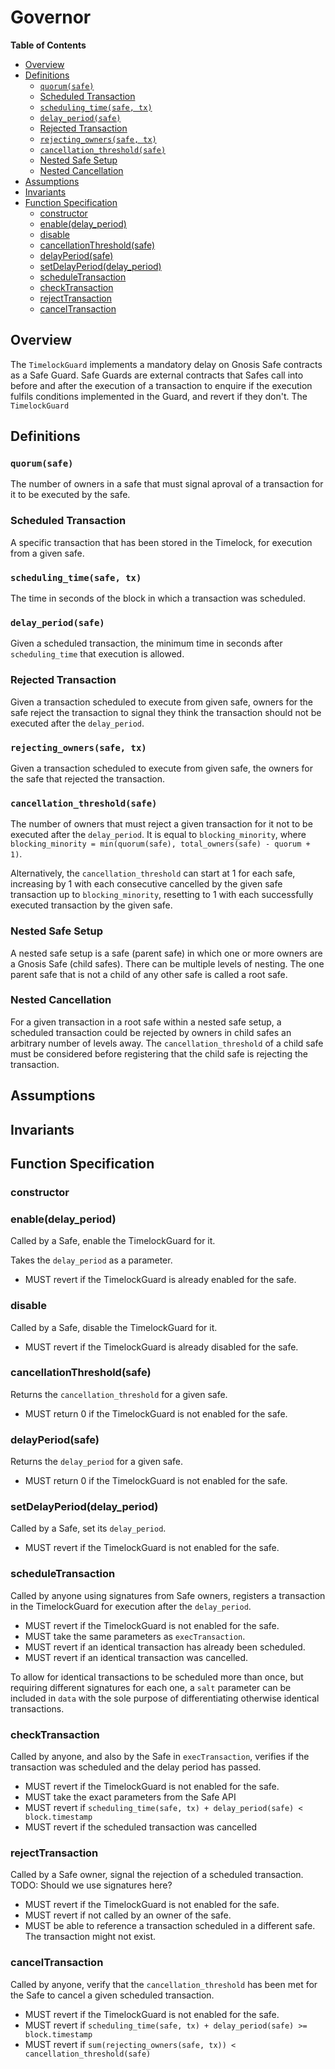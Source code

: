 # Governor

<!-- START doctoc generated TOC please keep comment here to allow auto update -->
<!-- DON'T EDIT THIS SECTION, INSTEAD RE-RUN doctoc TO UPDATE -->
**Table of Contents**

- [Overview](#overview)
- [Definitions](#definitions)
  - [`quorum(safe)`](#quorumsafe)
  - [Scheduled Transaction](#scheduled-transaction)
  - [`scheduling_time(safe, tx)`](#scheduling_timesafe-tx)
  - [`delay_period(safe)`](#delay_periodsafe)
  - [Rejected Transaction](#rejected-transaction)
  - [`rejecting_owners(safe, tx)`](#rejecting_ownerssafe-tx)
  - [`cancellation_threshold(safe)`](#cancellation_thresholdsafe)
  - [Nested Safe Setup](#nested-safe-setup)
  - [Nested Cancellation](#nested-cancellation)
- [Assumptions](#assumptions)
- [Invariants](#invariants)
- [Function Specification](#function-specification)
  - [constructor](#constructor)
  - [enable(delay_period)](#enabledelay_period)
  - [disable](#disable)
  - [cancellationThreshold(safe)](#cancellationthresholdsafe)
  - [delayPeriod(safe)](#delayperiodsafe)
  - [setDelayPeriod(delay_period)](#setdelayperioddelay_period)
  - [scheduleTransaction](#scheduletransaction)
  - [checkTransaction](#checktransaction)
  - [rejectTransaction](#rejecttransaction)
  - [cancelTransaction](#canceltransaction)

<!-- END doctoc generated TOC please keep comment here to allow auto update -->

## Overview

The `TimelockGuard` implements a mandatory delay on Gnosis Safe contracts as a Safe Guard. Safe Guards are external contracts that Safes call into before and after the execution of a transaction to enquire if the execution fulfils conditions implemented in the Guard, and revert if they don't. The `TimelockGuard` 

## Definitions

### `quorum(safe)`
The number of owners in a safe that must signal aproval of a transaction for it to be executed by the safe.

### Scheduled Transaction
A specific transaction that has been stored in the Timelock, for execution from a given safe.

### `scheduling_time(safe, tx)`
The time in seconds of the block in which a transaction was scheduled.

### `delay_period(safe)`
Given a scheduled transaction, the minimum time in seconds after `scheduling_time` that execution is allowed.

### Rejected Transaction
Given a transaction scheduled to execute from given safe, owners for the safe reject the transaction to signal they think the transaction should not be executed after the `delay_period`.

### `rejecting_owners(safe, tx)`
Given a transaction scheduled to execute from given safe, the owners for the safe that rejected the transaction.

### `cancellation_threshold(safe)`
The number of owners that must reject a given transaction for it not to be executed after the `delay_period`. It is equal to `blocking_minority`, where `blocking_minority = min(quorum(safe), total_owners(safe) - quorum + 1)`.

Alternatively, the `cancellation_threshold` can start at 1 for each safe, increasing by 1 with each consecutive cancelled by the given safe transaction up to `blocking_minority`, resetting to 1 with each successfully executed transaction by the given safe.

### Nested Safe Setup
A nested safe setup is a safe (parent safe) in which one or more owners are a Gnosis Safe (child safes). There can be multiple levels of nesting. The one parent safe that is not a child of any other safe is called a root safe.

### Nested Cancellation
For a given transaction in a root safe within a nested safe setup, a scheduled transaction could be rejected by owners in child safes an arbitrary number of levels away. The `cancellation_threshold` of a child safe must be considered before registering that the child safe is rejecting the transaction.

## Assumptions

## Invariants

## Function Specification

### constructor

### enable(delay_period)
Called by a Safe, enable the TimelockGuard for it.

Takes the `delay_period` as a parameter.

- MUST revert if the TimelockGuard is already enabled for the safe.

### disable
Called by a Safe, disable the TimelockGuard for it.

- MUST revert if the TimelockGuard is already disabled for the safe.

### cancellationThreshold(safe)
Returns the `cancellation_threshold` for a given safe.

- MUST return 0 if the TimelockGuard is not enabled for the safe.

### delayPeriod(safe)
Returns the `delay_period` for a given safe.

- MUST return 0 if the TimelockGuard is not enabled for the safe.

### setDelayPeriod(delay_period)
Called by a Safe, set its `delay_period`.

- MUST revert if the TimelockGuard is not enabled for the safe.

### scheduleTransaction
Called by anyone using signatures from Safe owners, registers a transaction in the TimelockGuard for execution after the `delay_period`.

- MUST revert if the TimelockGuard is not enabled for the safe.
- MUST take the same parameters as `execTransaction`.
- MUST revert if an identical transaction has already been scheduled.
- MUST revert if an identical transaction was cancelled.

To allow for identical transactions to be scheduled more than once, but requiring different signatures for each one, a `salt` parameter can be included in `data` with the sole purpose of differentiating otherwise identical transactions.

### checkTransaction
Called by anyone, and also by the Safe in `execTransaction`, verifies if the transaction was scheduled and the delay period has passed.

- MUST revert if the TimelockGuard is not enabled for the safe.
- MUST take the exact parameters from the Safe API
- MUST revert if `scheduling_time(safe, tx) + delay_period(safe) < block.timestamp`
- MUST revert if the scheduled transaction was cancelled

### rejectTransaction
Called by a Safe owner, signal the rejection of a scheduled transaction.
TODO: Should we use signatures here?

- MUST revert if the TimelockGuard is not enabled for the safe.
- MUST revert if not called by an owner of the safe.
- MUST be able to reference a transaction scheduled in a different safe. The transaction might not exist.

### cancelTransaction
Called by anyone, verify that the `cancellation_threshold` has been met for the Safe to cancel a given scheduled transaction.

- MUST revert if the TimelockGuard is not enabled for the safe.
- MUST revert if `scheduling_time(safe, tx) + delay_period(safe) >= block.timestamp`
- MUST revert if `sum(rejecting_owners(safe, tx)) < cancellation_threshold(safe)`


